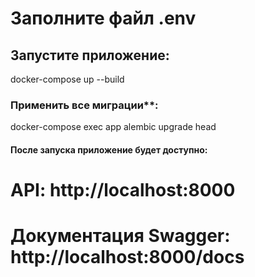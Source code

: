 # Заполните файл .env
## Запустите приложение:
docker-compose up --build

### Применить все миграции**:
docker-compose exec app alembic upgrade head

#### После запуска приложение будет доступно:
# API: http://localhost:8000
# Документация Swagger: http://localhost:8000/docs
